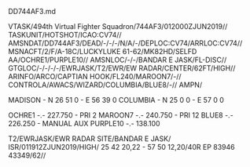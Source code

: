 DD744AF3.md

VTASK/494th Virtual Fighter Squadron/744AF3/012000ZJUN2019//
TASKUNIT/HOTSHOT/ICAO:CV74//
AMSNDAT/DD744AF3/DEAD/-/-/-/N/A/-/DEPLOC:CV74/ARRLOC:CV74//
MSNACFT/2/F/A-18C/LUCKYLUKE 61-62/MK82HD/SELFD AA/OCHRE1/PURPLE10//
AMSNLOC/-/-/BANDAR E JASK/FL-DISC//
GTGLOC/-/-/-/-/EWRJASK/T2/EWR/EW RADAR/CENTER/62FT/HIGH//
ARINFO/ARCO/CAPTIAN HOOK/FL240/MAROON7/-//
CONTROLA/AWACS/WIZARD/COLUMBIA/BLUE8/-//
AMPN/

MADISON - N 26 51 0	- E 56 39 0
COLUMBIA - N 25 0 0	- E 57 0 0


OCHRE1 -.- 227.750 - PRI 2
MAROON7 -.- 240.750 - PRI 12
BLUE8 -.- 226.250 - MANUAL AUX
PURPLE10 -.- 138.100

T2/EWRJASK/EWR RADAR SITE/BANDAR E JASK/
ISR/011912ZJUN2019/HIGH/
25 42 20,22 - 57 50 12,20/40R EP 83946 43349/62//

